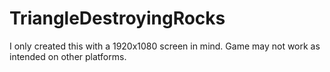# TriangleDestroyingRocks

I only created this with a 1920x1080 screen in mind. Game may not work as intended on other platforms.
